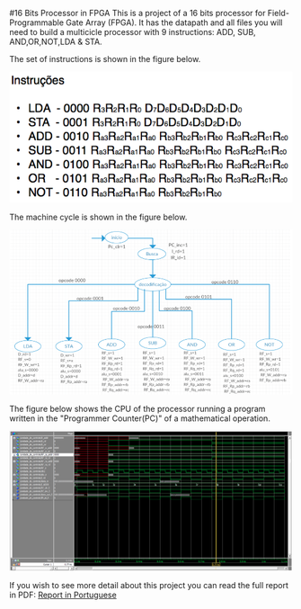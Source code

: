 #16 Bits Processor in FPGA
This is a project of a 16 bits processor for Field-Programmable Gate Array (FPGA). It has the datapath and all files you will need to build a multicicle processor with 9 instructions: ADD, SUB, AND,OR,NOT,LDA & STA. 

The set of instructions is shown in the figure below.

![](https://github.com/jaimedantas/16-bits-Processor-FPGA/blob/master/Instru%C3%A7%C3%B5es.png)

The machine cycle is shown in the figure below.

![](https://github.com/jaimedantas/16-bits-Processor-FPGA/blob/master/fluxograma.png)

The figure below shows the CPU of the processor running a program written in the "Programmer Counter(PC)" of a mathematical operation.

![](https://github.com/jaimedantas/16-bits-Processor-FPGA/blob/master/cpu_print.png)

If you wish to see more detail about this project you can read the full report in PDF:
[Report in Portuguese](https://github.com/jaimedantas/16-bits-Processor-FPGA/blob/master/sistemas_digitais.pdf)
